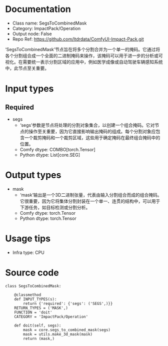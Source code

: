 # Documentation
- Class name: SegsToCombinedMask
- Category: ImpactPack/Operation
- Output node: False
- Repo Ref: https://github.com/ltdrdata/ComfyUI-Impact-Pack.git

‘SegsToCombinedMask’节点旨在将多个分割合并为一个单一的掩码。它通过将各个分割组合成一个全面的二进制掩码来操作，该掩码可以用于进一步的分析或可视化。在需要统一表示分割区域的应用中，例如医学成像或自动驾驶车辆感知系统中，此节点至关重要。

# Input types
## Required
- segs
    - ‘segs’参数是节点将处理的分割对象集合，以创建一个组合掩码。它对节点的操作至关重要，因为它直接影响输出掩码的组成。每个分割对象应包含一个裁剪掩码和一个裁剪区域，这些用于确定掩码在最终组合掩码中的位置。
    - Comfy dtype: COMBO[torch.Tensor]
    - Python dtype: List[core.SEG]

# Output types
- mask
    - ‘mask’输出是一个3D二进制张量，代表由输入分割组合而成的组合掩码。它很重要，因为它将集体分割封装在一个单一、连贯的结构中，可以用于下游任务，如目标检测或分割分析。
    - Comfy dtype: torch.Tensor
    - Python dtype: torch.Tensor

# Usage tips
- Infra type: CPU

# Source code
```
class SegsToCombinedMask:

    @classmethod
    def INPUT_TYPES(s):
        return {'required': {'segs': ('SEGS',)}}
    RETURN_TYPES = ('MASK',)
    FUNCTION = 'doit'
    CATEGORY = 'ImpactPack/Operation'

    def doit(self, segs):
        mask = core.segs_to_combined_mask(segs)
        mask = utils.make_3d_mask(mask)
        return (mask,)
```